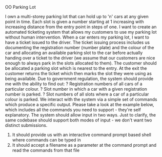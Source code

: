 OO Parking Lot

I own a multi-storey parking lot that can hold up to 'n' cars at any given point in time.
Each slot is given a number starting at 1 increasing with increasing distance from the
entry point in steps of one. I want to create an automated ticketing system that
allows my customers to use my parking lot without human intervention.
When a car enters my parking lot, I want to have a ticket issued to the driver. The
ticket issuing process includes us documenting the registration number (number
plate) and the colour of the car and allocating an available parking slot to the car
before actually handing over a ticket to the driver (we assume that our customers are
nice enough to always park in the slots allocated to them). The customer should be
allocated a parking slot which is nearest to the entry. At the exit the customer returns
the ticket which then marks the slot they were using as being available.
Due to government regulation, the system should provide me with the ability to find
out:
? Registration numbers of all cars of a particular colour.
? Slot number in which a car with a given registration number is parked.
? Slot numbers of all slots where a car of a particular colour is parked.
We interact with the system via a simple set of commands which produce a specific
output. Please take a look at the example below, which includes all the commands
you need to support - they're self explanatory. The system should allow input in two
ways. Just to clarify, the same codebase should support both modes of input - we
don't want two distinct submissions.
1) It should provide us with an interactive command prompt based shell where
commands can be typed in
2) It should accept a filename as a parameter at the command prompt and read the
commands from that file